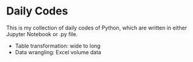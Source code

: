 # Daily Codes
This is my collection of daily codes of Python, which are written in either Jupyter Notebook or .py file.

- Table transformation: wide to long
- Data wrangling: Excel volume data

